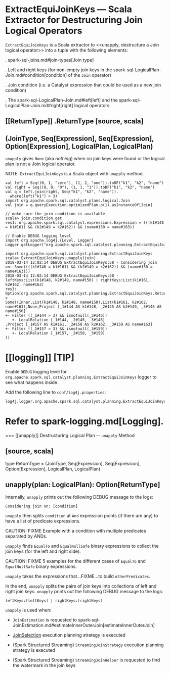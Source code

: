 # ExtractEquiJoinKeys &mdash; Scala Extractor for Destructuring Join Logical Operators

`ExtractEquiJoinKeys` is a Scala extractor to <<unapply, destructure a Join logical operator>> into a tuple with the following elements:

. spark-sql-joins.md#join-types[Join type]

. Left and right keys (for non-empty join keys in the spark-sql-LogicalPlan-Join.md#condition[condition] of the `Join` operator)

. Join condition (i.e. a Catalyst expression that could be used as a new join condition)

. The spark-sql-LogicalPlan-Join.md#left[left] and the spark-sql-LogicalPlan-Join.md#right[right] logical operators

[[ReturnType]]
.ReturnType
[source, scala]
----
(JoinType, Seq[Expression], Seq[Expression], Option[Expression], LogicalPlan, LogicalPlan)
----

`unapply` gives `None` (aka _nothing_) when no join keys were found or the logical plan is not a Join logical operator.

NOTE: `ExtractEquiJoinKeys` is a Scala object with `unapply` method.

```
val left = Seq((0, 1, "zero"), (1, 2, "one")).toDF("k1", "k2", "name")
val right = Seq((0, 0, "0"), (1, 1, "1")).toDF("k1", "k2", "name")
val q = left.join(right, Seq("k1", "k2", "name")).
  where(left("k1") > 3)
import org.apache.spark.sql.catalyst.plans.logical.Join
val join = q.queryExecution.optimizedPlan.p(1).asInstanceOf[Join]

// make sure the join condition is available
scala> join.condition.get
res1: org.apache.spark.sql.catalyst.expressions.Expression = (((k1#148 = k1#161) && (k2#149 = k2#162)) && (name#150 = name#163))

// Enable DEBUG logging level
import org.apache.log4j.{Level, Logger}
Logger.getLogger("org.apache.spark.sql.catalyst.planning.ExtractEquiJoinKeys").setLevel(Level.DEBUG)

import org.apache.spark.sql.catalyst.planning.ExtractEquiJoinKeys
scala> ExtractEquiJoinKeys.unapply(join)
2018-03-14 12:02:14 DEBUG ExtractEquiJoinKeys:58 - Considering join on: Some((((k1#148 = k1#161) && (k2#149 = k2#162)) && (name#150 = name#163)))
2018-03-14 12:02:14 DEBUG ExtractEquiJoinKeys:58 - leftKeys:List(k1#148, k2#149, name#150) | rightKeys:List(k1#161, k2#162, name#163)
res3: Option[org.apache.spark.sql.catalyst.planning.ExtractEquiJoinKeys.ReturnType] =
Some((Inner,List(k1#148, k2#149, name#150),List(k1#161, k2#162, name#163),None,Project [_1#144 AS k1#148, _2#145 AS k2#149, _3#146 AS name#150]
+- Filter ((_1#144 > 3) && isnotnull(_3#146))
   +- LocalRelation [_1#144, _2#145, _3#146]
,Project [_1#157 AS k1#161, _2#158 AS k2#162, _3#159 AS name#163]
+- Filter ((_1#157 > 3) && isnotnull(_3#159))
   +- LocalRelation [_1#157, _2#158, _3#159]
))
```

[[logging]]
[TIP]
====
Enable `DEBUG` logging level for `org.apache.spark.sql.catalyst.planning.ExtractEquiJoinKeys` logger to see what happens inside.

Add the following line to `conf/log4j.properties`:

```
log4j.logger.org.apache.spark.sql.catalyst.planning.ExtractEquiJoinKeys=DEBUG
```

Refer to spark-logging.md[Logging].
====

=== [[unapply]] Destructuring Logical Plan -- `unapply` Method

[source, scala]
----
type ReturnType =
  (JoinType, Seq[Expression], Seq[Expression], Option[Expression], LogicalPlan, LogicalPlan)

unapply(plan: LogicalPlan): Option[ReturnType]
----

Internally, `unapply` prints out the following DEBUG message to the logs:

```
Considering join on: [condition]
```

`unapply` then splits `condition` at `And` expression points (if there are any) to have a list of predicate expressions.

CAUTION: FIXME Example with a condition with multiple predicates separated by ANDs.

`unapply` finds `EqualTo` and `EqualNullSafe` binary expressions to collect the join keys (for the left and right side).

CAUTION: FIXME 5 examples for the different cases of `EqualTo` and `EqualNullSafe` binary expressions.

`unapply` takes the expressions that...FIXME...to build `otherPredicates`.

In the end, `unapply` splits the pairs of join keys into collections of left and right join keys. `unapply` prints out the following DEBUG message to the logs:

```text
leftKeys:[leftKeys] | rightKeys:[rightKeys]
```

`unapply` is used when:

* `JoinEstimation` is requested to spark-sql-JoinEstimation.md#estimateInnerOuterJoin[estimateInnerOuterJoin]

* [JoinSelection](execution-planning-strategies/JoinSelection.md) execution planning strategy is executed

* (Spark Structured Streaming) `StreamingJoinStrategy` execution planning strategy is executed

* (Spark Structured Streaming) `StreamingJoinHelper` is requested to find the watermark in the join keys
